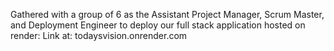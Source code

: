 Gathered with a group of 6 as the Assistant Project Manager, Scrum Master, and Deployment Engineer to deploy our full stack application hosted on render:
Link at: todaysvision.onrender.com
